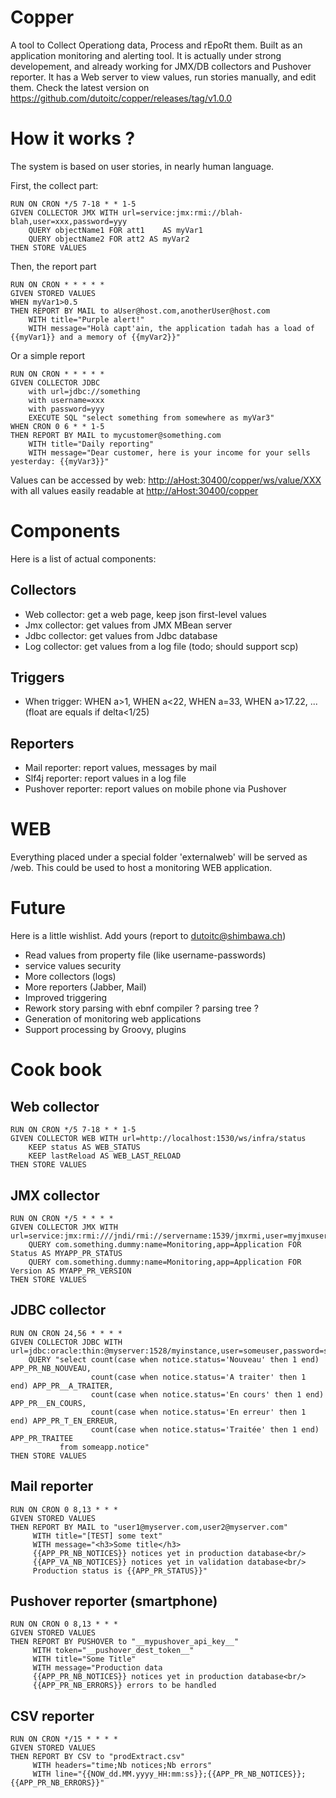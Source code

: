 # Copper
A tool to Collect Operationg data, Process and rEpoRt them. Built as an application monitoring and alerting tool.
It is actually under strong developement, and already working for JMX/DB collectors and Pushover reporter.
It has a Web server to view values, run stories manually, and edit them.
Check the latest version on <https://github.com/dutoitc/copper/releases/tag/v1.0.0>


# How it works ?

The system is based on user stories, in nearly human language.

First, the collect part:
````
RUN ON CRON */5 7-18 * * 1-5
GIVEN COLLECTOR JMX WITH url=service:jmx:rmi://blah-blah,user=xxx,password=yyy
    QUERY objectName1 FOR att1    AS myVar1
    QUERY objectName2 FOR att2 AS myVar2
THEN STORE VALUES
````


Then, the report part
````
RUN ON CRON * * * * *
GIVEN STORED VALUES
WHEN myVar1>0.5
THEN REPORT BY MAIL to aUser@host.com,anotherUser@host.com
    WITH title="Purple alert!"
    WITH message="Holà capt'ain, the application tadah has a load of {{myVar1}} and a memory of {{myVar2}}"
````

Or a simple report
````
RUN ON CRON * * * * *
GIVEN COLLECTOR JDBC
    with url=jdbc://something
    with username=xxx
    with password=yyy
    EXECUTE SQL "select something from somewhere as myVar3"
WHEN CRON 0 6 * * 1-5
THEN REPORT BY MAIL to mycustomer@something.com
    WITH title="Daily reporting"
    WITH message="Dear customer, here is your income for your sells yesterday: {{myVar3}}"
````

Values can be accessed by web: <http://aHost:30400/copper/ws/value/XXX> with all values easily readable at <http://aHost:30400/copper>


# Components
Here is a list of actual components:

## Collectors
* Web collector: get a web page, keep json first-level values
* Jmx collector: get values from JMX MBean server
* Jdbc collector: get values from Jdbc database
* Log collector: get values from a log file (todo; should support scp)

## Triggers
* When trigger: WHEN a>1, WHEN a<22, WHEN a=33, WHEN a>17.22, ... (float are equals if delta<1/25)

## Reporters
* Mail reporter: report values, messages by mail
* Slf4j reporter: report values in a log file
* Pushover reporter: report values on mobile phone via Pushover

# WEB
Everything placed under a special folder 'externalweb' will be served as /web. This could be used to host a monitoring WEB application.

# Future
Here is a little wishlist. Add yours (report to dutoitc@shimbawa.ch)
* Read values from property file (like username-passwords)
* service values security
* More collectors (logs)
* More reporters (Jabber, Mail)
* Improved triggering
* Rework story parsing with ebnf compiler ? parsing tree ?
* Generation of monitoring web applications
* Support processing by Groovy, plugins

# Cook book
## Web collector
````
RUN ON CRON */5 7-18 * * 1-5
GIVEN COLLECTOR WEB WITH url=http://localhost:1530/ws/infra/status
    KEEP status AS WEB_STATUS
    KEEP lastReload AS WEB_LAST_RELOAD
THEN STORE VALUES
````

## JMX collector
````
RUN ON CRON */5 * * * *
GIVEN COLLECTOR JMX WITH url=service:jmx:rmi:///jndi/rmi://servername:1539/jmxrmi,user=myjmxuser,password=mypassword
    QUERY com.something.dummy:name=Monitoring,app=Application FOR Status AS MYAPP_PR_STATUS
    QUERY com.something.dummy:name=Monitoring,app=Application FOR Version AS MYAPP_PR_VERSION
THEN STORE VALUES
````

## JDBC collector
````
RUN ON CRON 24,56 * * * *
GIVEN COLLECTOR JDBC WITH url=jdbc:oracle:thin:@myserver:1528/myinstance,user=someuser,password=somepassword
    QUERY "select count(case when notice.status='Nouveau' then 1 end) APP_PR_NB_NOUVEAU,
                  count(case when notice.status='A traiter' then 1 end) APP_PR__A_TRAITER,
                  count(case when notice.status='En cours' then 1 end) APP_PR__EN_COURS,
                  count(case when notice.status='En erreur' then 1 end) APP_PR_T_EN_ERREUR,
                  count(case when notice.status='Traitée' then 1 end) APP_PR_TRAITEE
           from someapp.notice"
THEN STORE VALUES
````

## Mail reporter
````
RUN ON CRON 0 8,13 * * *
GIVEN STORED VALUES 
THEN REPORT BY MAIL to "user1@myserver.com,user2@myserver.com"
     WITH title="[TEST] some text"
     WITH message="<h3>Some title</h3>
     {{APP_PR_NB_NOTICES}} notices yet in production database<br/>
     {{APP_VA_NB_NOTICES}} notices yet in validation database<br/>
     Production status is {{APP_PR_STATUS}}"
````

## Pushover reporter (smartphone)
````
RUN ON CRON 0 8,13 * * *
GIVEN STORED VALUES 
THEN REPORT BY PUSHOVER to "__mypushover_api_key__"
     WITH token="__pushover_dest_token__"
     WITH title="Some Title" 
     WITH message="Production data
     {{APP_PR_NB_NOTICES}} notices yet in production database<br/>
     {{APP_PR_NB_ERRORS}} errors to be handled
````

## CSV reporter
````
RUN ON CRON */15 * * * *
GIVEN STORED VALUES
THEN REPORT BY CSV to "prodExtract.csv"
     WITH headers="time;Nb notices;Nb errors"
     WITH line="{{NOW_dd.MM.yyyy_HH:mm:ss}};{{APP_PR_NB_NOTICES}};{{APP_PR_NB_ERRORS}}"
````